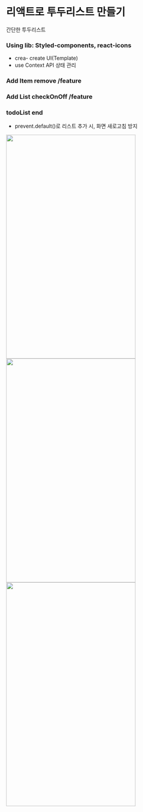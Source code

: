 # 리액트로 투두리스트 만들기

간단한 투두리스트

### Using lib: Styled-components, react-icons

- crea- create UI(Template)
- use Context API 상태 관리

### Add Item remove /feature

### Add List checkOnOff /feature

### todoList end

- prevent.default()로 리스트 추가 시, 화면 새로고침 방지

<img src="https://user-images.githubusercontent.com/54977412/133916437-a012a294-8523-40d8-bd13-4fd556c14a64.png" width="350" height="606">
<img src="https://user-images.githubusercontent.com/54977412/133916401-52d51cc3-4297-4e36-9df5-c41e2257745d.png" width="350" height="606">
<img src="https://user-images.githubusercontent.com/54977412/133916469-c5a9b027-426c-43ce-994c-6cd2ec83c499.png" width="350" height="606">
